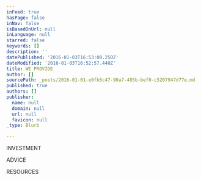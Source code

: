 ```yaml
---
inFeed: true
hasPage: false
inNav: false
isBasedOnUrl: null
inLanguage: null
starred: false
keywords: []
description: ''
datePublished: '2016-01-03T16:53:00.250Z'
dateModified: '2016-01-03T16:52:57.440Z'
title: WE PROVIDE
author: []
sourcePath: _posts/2016-01-01-e0fb5c47-90a7-485b-bef0-c5207947d77e.md
published: true
authors: []
publisher:
  name: null
  domain: null
  url: null
  favicon: null
_type: Blurb

---
```

INVESTMENT

ADVICE

RESOURCES